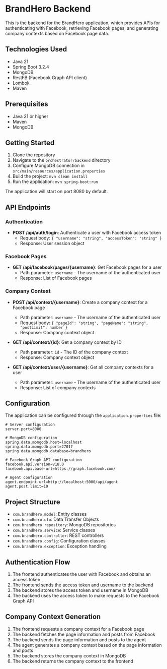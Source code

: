 # BrandHero Backend

This is the backend for the BrandHero application, which provides APIs for authenticating with Facebook, retrieving Facebook pages, and generating company contexts based on Facebook page data.

## Technologies Used

- Java 21
- Spring Boot 3.2.4
- MongoDB
- RestFB (Facebook Graph API client)
- Lombok
- Maven

## Prerequisites

- Java 21 or higher
- Maven
- MongoDB

## Getting Started

1. Clone the repository
2. Navigate to the `orchestrator/backend` directory
3. Configure MongoDB connection in `src/main/resources/application.properties`
4. Build the project: `mvn clean install`
5. Run the application: `mvn spring-boot:run`

The application will start on port 8080 by default.

## API Endpoints

### Authentication

- **POST /api/auth/login**: Authenticate a user with Facebook access token
  - Request body: `{ "username": "string", "accessToken": "string" }`
  - Response: User session object

### Facebook Pages

- **GET /api/facebook/pages/{username}**: Get Facebook pages for a user
  - Path parameter: `username` - The username of the authenticated user
  - Response: List of Facebook pages

### Company Context

- **POST /api/context/{username}**: Create a company context for a Facebook page
  - Path parameter: `username` - The username of the authenticated user
  - Request body: `{ "pageId": "string", "pageName": "string", "postLimit": number }`
  - Response: Company context object

- **GET /api/context/{id}**: Get a company context by ID
  - Path parameter: `id` - The ID of the company context
  - Response: Company context object

- **GET /api/context/user/{username}**: Get all company contexts for a user
  - Path parameter: `username` - The username of the authenticated user
  - Response: List of company contexts

## Configuration

The application can be configured through the `application.properties` file:

```properties
# Server configuration
server.port=8080

# MongoDB configuration
spring.data.mongodb.host=localhost
spring.data.mongodb.port=27017
spring.data.mongodb.database=brandhero

# Facebook Graph API configuration
facebook.api.version=v18.0
facebook.api.base-url=https://graph.facebook.com/

# Agent configuration
agent.endpoint.url=http://localhost:5000/api/agent
agent.post.limit=10
```

## Project Structure

- `com.brandhero.model`: Entity classes
- `com.brandhero.dto`: Data Transfer Objects
- `com.brandhero.repository`: MongoDB repositories
- `com.brandhero.service`: Service classes
- `com.brandhero.controller`: REST controllers
- `com.brandhero.config`: Configuration classes
- `com.brandhero.exception`: Exception handling

## Authentication Flow

1. The frontend authenticates the user with Facebook and obtains an access token
2. The frontend sends the access token and username to the backend
3. The backend stores the access token and username in MongoDB
4. The backend uses the access token to make requests to the Facebook Graph API

## Company Context Generation

1. The frontend requests a company context for a Facebook page
2. The backend fetches the page information and posts from Facebook
3. The backend sends the page information and posts to the agent
4. The agent generates a company context based on the page information and posts
5. The backend stores the company context in MongoDB
6. The backend returns the company context to the frontend

